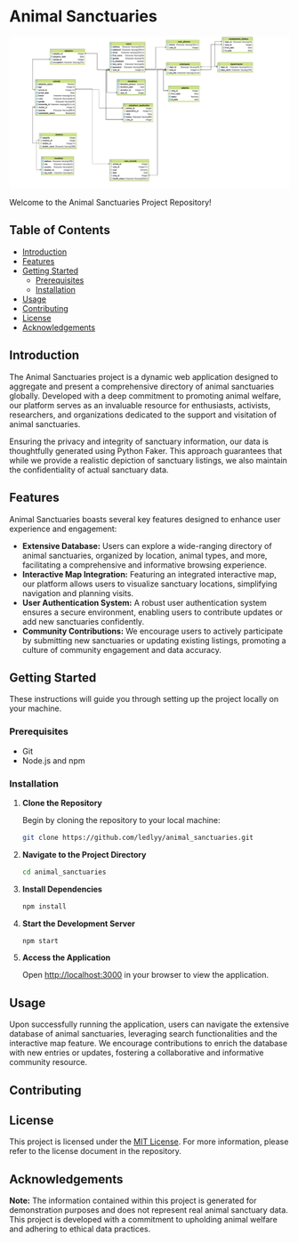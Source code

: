 
# Animal Sanctuaries

![Sanctuary](https://github.com/ledlyy/animal_sanctuaries/blob/main/dbms%20phase%202/diagram%20picture.png?raw=true)

Welcome to the Animal Sanctuaries Project Repository!

## Table of Contents

- [Introduction](#introduction)
- [Features](#features)
- [Getting Started](#getting-started)
  - [Prerequisites](#prerequisites)
  - [Installation](#installation)
- [Usage](#usage)
- [Contributing](#contributing)
- [License](#license)
- [Acknowledgements](#acknowledgements)

## Introduction

The Animal Sanctuaries project is a dynamic web application designed to aggregate and present a comprehensive directory of animal sanctuaries globally. Developed with a deep commitment to promoting animal welfare, our platform serves as an invaluable resource for enthusiasts, activists, researchers, and organizations dedicated to the support and visitation of animal sanctuaries.

Ensuring the privacy and integrity of sanctuary information, our data is thoughtfully generated using Python Faker. This approach guarantees that while we provide a realistic depiction of sanctuary listings, we also maintain the confidentiality of actual sanctuary data.

## Features

Animal Sanctuaries boasts several key features designed to enhance user experience and engagement:

- **Extensive Database:** Users can explore a wide-ranging directory of animal sanctuaries, organized by location, animal types, and more, facilitating a comprehensive and informative browsing experience.
- **Interactive Map Integration:** Featuring an integrated interactive map, our platform allows users to visualize sanctuary locations, simplifying navigation and planning visits.
- **User Authentication System:** A robust user authentication system ensures a secure environment, enabling users to contribute updates or add new sanctuaries confidently.
- **Community Contributions:** We encourage users to actively participate by submitting new sanctuaries or updating existing listings, promoting a culture of community engagement and data accuracy.

## Getting Started

These instructions will guide you through setting up the project locally on your machine.

### Prerequisites

- Git
- Node.js and npm

### Installation

1. **Clone the Repository**

   Begin by cloning the repository to your local machine:

   ```bash
   git clone https://github.com/ledlyy/animal_sanctuaries.git
   ```

2. **Navigate to the Project Directory**

   ```bash
   cd animal_sanctuaries
   ```

3. **Install Dependencies**

   ```bash
   npm install
   ```

4. **Start the Development Server**

   ```bash
   npm start
   ```

5. **Access the Application**

   Open [http://localhost:3000](http://localhost:3000) in your browser to view the application.

## Usage

Upon successfully running the application, users can navigate the extensive database of animal sanctuaries, leveraging search functionalities and the interactive map feature. We encourage contributions to enrich the database with new entries or updates, fostering a collaborative and informative community resource.

## Contributing


## License

This project is licensed under the [MIT License](LICENSE). For more information, please refer to the license document in the repository.

## Acknowledgements

**Note:** The information contained within this project is generated for demonstration purposes and does not represent real animal sanctuary data. This project is developed with a commitment to upholding animal welfare and adhering to ethical data practices.
